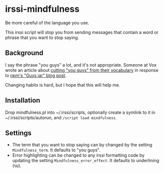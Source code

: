 # irssi-mindfulness

Be more careful of the language you use.

This irssi script will stop you from sending messages that contain a word or
phrase that you want to stop saying.

## Background

I say the phrase "you guys" a lot, and it's not appropriate. Someone at Vox
wrote an article about [cutting "you guys" from their
vocabulary](http://www.vox.com/2015/6/11/8761227/you-guys-sexism-language) in
response to [npm's "Guys jar" blog
post](http://blog.npmjs.org/post/120475872425/this-is-npms-guys-jar-we-didnt-invent-the).

Changing habits is hard, but I hope that this will help me.

## Installation

Drop mindfulness.pl into ~/.irssi/scripts, optionally create a symlink to it in
~/.irssi/scripts/autorun, and `/script load mindfulness`.

## Settings

- The term that you want to stop saying can by changed by the setting
  `Mindfulness_term`. It defaults to "you guys".
- Error highlighting can be changed to any irssi formatting code by updating
  the setting `Mindfulness_error_effect`. It defaults to underlining (`%U`).
